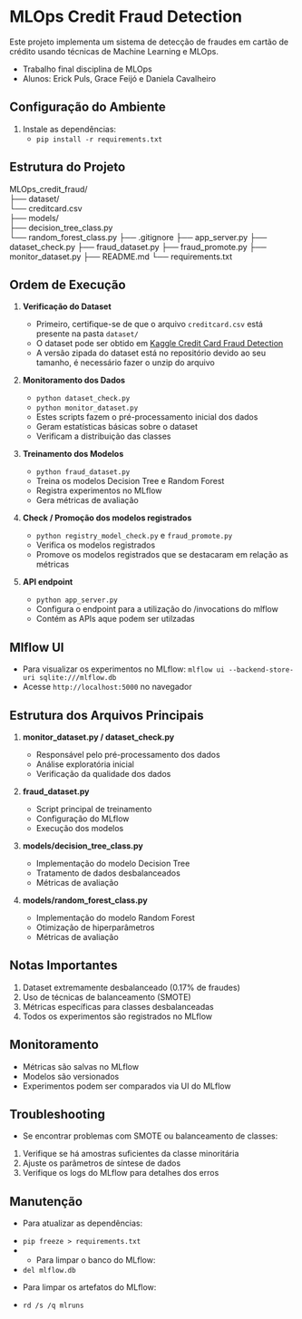 # MLOps Credit Fraud Detection

Este projeto implementa um sistema de detecção de fraudes em cartão de crédito usando técnicas de Machine Learning e MLOps.
- Trabalho final disciplina de MLOps
- Alunos: Erick Puls, Grace Feijó e Daniela Cavalheiro

## Configuração do Ambiente
1. Instale as dependências:
   * `pip install -r requirements.txt`

## Estrutura do Projeto

MLOps_credit_fraud/        
├── dataset/                
└── creditcard.csv         
├── models/                
├── decision_tree_class.py  
└── random_forest_class.py
├── .gitignore
├── app_server.py
├── dataset_check.py 
├── fraud_dataset.py
├── fraud_promote.py 
├── monitor_dataset.py 
├── README.md 
└── requirements.txt

## Ordem de Execução

1. **Verificação do Dataset**
   - Primeiro, certifique-se de que o arquivo `creditcard.csv` está presente na pasta `dataset/`
   - O dataset pode ser obtido em [Kaggle Credit Card Fraud Detection](https://www.kaggle.com/mlg-ulb/creditcardfraud)
   - A versão zipada do dataset está no repositório devido ao seu tamanho, é necessário fazer o unzip do arquivo

2. **Monitoramento dos Dados**
   * `python dataset_check.py`
   * `python monitor_dataset.py`
   - Estes scripts fazem o pré-processamento inicial dos dados
   - Geram estatísticas básicas sobre o dataset
   - Verificam a distribuição das classes

3. **Treinamento dos Modelos**
   * `python fraud_dataset.py`
   - Treina os modelos Decision Tree e Random Forest
   - Registra experimentos no MLflow
   - Gera métricas de avaliação

4. **Check / Promoção dos modelos registrados**
   * `python registry_model_check.py` e `fraud_promote.py`
   - Verifica os modelos registrados
   - Promove os modelos registrados que se destacaram em relação as métricas

5. **API endpoint**
   * `python app_server.py`
   - Configura o endpoint para a utilização do /invocations do mlflow
   - Contém as APIs aque podem ser utilzadas

## Mlflow UI

   - Para visualizar os experimentos no MLflow: `mlflow ui --backend-store-uri sqlite:///mlflow.db`
   - Acesse `http://localhost:5000` no navegador

## Estrutura dos Arquivos Principais

1. **monitor_dataset.py / dataset_check.py**
   - Responsável pelo pré-processamento dos dados
   - Análise exploratória inicial
   - Verificação da qualidade dos dados

2. **fraud_dataset.py**
   - Script principal de treinamento
   - Configuração do MLflow
   - Execução dos modelos

3. **models/decision_tree_class.py**
   - Implementação do modelo Decision Tree
   - Tratamento de dados desbalanceados
   - Métricas de avaliação

4. **models/random_forest_class.py**
   - Implementação do modelo Random Forest
   - Otimização de hiperparâmetros
   - Métricas de avaliação

## Notas Importantes

   1. Dataset extremamente desbalanceado (0.17% de fraudes)
   2. Uso de técnicas de balanceamento (SMOTE)
   3. Métricas específicas para classes desbalanceadas
   4. Todos os experimentos são registrados no MLflow

## Monitoramento

   - Métricas são salvas no MLflow
   - Modelos são versionados
   - Experimentos podem ser comparados via UI do MLflow

## Troubleshooting

   - Se encontrar problemas com SMOTE ou balanceamento de classes:
   1. Verifique se há amostras suficientes da classe minoritária
   2. Ajuste os parâmetros de síntese de dados
   3. Verifique os logs do MLflow para detalhes dos erros

## Manutenção

   - Para atualizar as dependências:
   * `pip freeze > requirements.txt`
   * - Para limpar o banco do MLflow:
   * `del mlflow.db`
   - Para limpar os artefatos do MLflow:
   * `rd /s /q mlruns`
